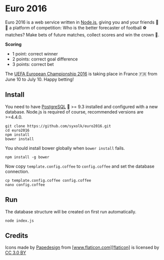 # Euro 2016

Euro 2016 is a web service written in [Node.js][nodejs],
giving you and your friends :boy: :girl: a platform of competition: Who is the
better forecaster of football :soccer: matches? Make bets of future matches,
collect scores and win the crown :crown:.

**Scoring**
- 1 point: correct winner
- 2 points: correct goal difference
- 3 points: correct bet

The [UEFA European Championship 2016][uefa] is taking place in France :fr:
from June 10 to July 10. Happy betting!

## Install
You need to have [PostgreSQL][postgres] :elephant: >= 9.3 installed and
configured with a new database. Node.js is required of course, recommended
versions are >=4.4.0.

    git clone https://github.com/syxolk/euro2016.git
    cd euro2016
    npm install
    bower install

You should install bower globally when `bower install` fails.

    npm install -g bower

Now copy `template.config.coffee` to `config.coffee` and set the
database connection.

    cp template.config.coffee config.coffee
    nano config.coffee

## Run
The database structure will be created on first run automatically.

    node index.js

## Credits
Icons made by [Papedesign][papedesign] from [www.flaticon.com][flaticon] is
licensed by [CC 3.0 BY][ccby]

[nodejs]: https://nodejs.org/en/
[uefa]: http://www.uefa.com/uefaeuro/
[postgres]: http://www.postgresql.org/
[papedesign]: http://www.flaticon.com/authors/papedesign
[flaticon]: http://www.flaticon.com
[ccby]: http://creativecommons.org/licenses/by/3.0/
